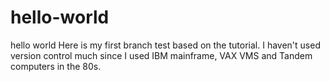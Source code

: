 # hello-world
hello world
Here is my first branch test based on the tutorial.  I haven't used version control much since I used IBM mainframe, VAX VMS and Tandem computers in the 80s.
